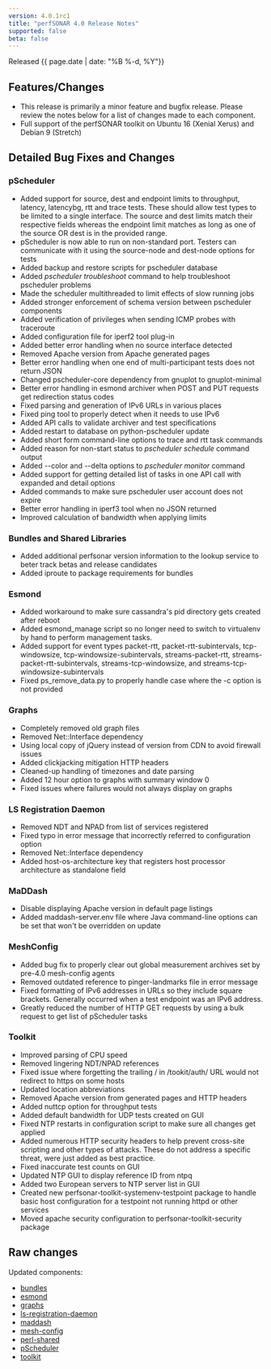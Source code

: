 ```yaml
---
version: 4.0.1rc1
title: "perfSONAR 4.0 Release Notes"
supported: false
beta: false
---
```


Released {{ page.date | date: "%B %-d, %Y"}}


Features/Changes
----------------

-   This release is primarily a minor feature and bugfix release. Please
    review the notes below for a list of changes made to each component.
-   Full support of the perfSONAR toolkit on Ubuntu 16 (Xenial Xerus)
    and Debian 9 (Stretch)

Detailed Bug Fixes and Changes
------------------------------

### pScheduler

-   Added support for source, dest and endpoint limits to throughput,
    latency, latencybg, rtt and trace tests. These should allow test
    types to be limited to a single interface. The source and dest
    limits match their respective fields whereas the endpoint limit
    matches as long as one of the source OR dest is in the provided
    range.
-   pScheduler is now able to run on non-standard port. Testers can
    communicate with it using the source-node and dest-node options for
    tests
-   Added backup and restore scripts for pscheduler database
-   Added *pscheduler troubleshoot* command to help troubleshoot
    pscheduler problems
-   Made the scheduler multithreaded to limit effects of slow running
    jobs
-   Added stronger enforcement of schema version between pscheduler
    components
-   Added verification of privileges when sending ICMP probes with
    traceroute
-   Added configuration file for iperf2 tool plug-in
-   Added better error handling when no source interface detected
-   Removed Apache version from Apache generated pages
-   Better error handling when one end of multi-participant tests does
    not return JSON
-   Changed pscheduler-core dependency from gnuplot to gnuplot-minimal
-   Better error handling in esmond archiver when POST and PUT requests
    get redirection status codes
-   Fixed parsing and generation of IPv6 URLs in various places
-   Fixed ping tool to properly detect when it needs to use IPv6
-   Added API calls to validate archiver and test specifications
-   Added restart to database on python-pscheduler update
-   Added short form command-line options to trace and rtt task commands
-   Added reason for non-start status to *pscheduler schedule* command
    output
-   Added --color and --delta options to *pscheduler monitor* command
-   Added support for getting detailed list of tasks in one API call
    with expanded and detail options
-   Added commands to make sure pscheduler user account does not expire
-   Better error handling in iperf3 tool when no JSON returned
-   Improved calculation of bandwidth when applying limits

### Bundles and Shared Libraries

-   Added additional perfsonar version information to the lookup service
    to beter track betas and release candidates
-   Added iproute to package requirements for bundles

### Esmond

-   Added workaround to make sure cassandra's pid directory gets created
    after reboot
-   Added esmond\_manage script so no longer need to switch to
    virtualenv by hand to perform management tasks.
-   Added support for event types packet-rtt, packet-rtt-subintervals,
    tcp-windowsize, tcp-windowsize-subintervals, streams-packet-rtt,
    streams-packet-rtt-subintervals, streams-tcp-windowsize, and
    streams-tcp-windowsize-subintervals
-   Fixed ps\_remove\_data.py to properly handle case where the -c
    option is not provided

### Graphs

-   Completely removed old graph files
-   Removed Net::Interface dependency
-   Using local copy of jQuery instead of version from CDN to avoid
    firewall issues
-   Added clickjacking mitigation HTTP headers
-   Cleaned-up handling of timezones and date parsing
-   Added 12 hour option to graphs with summary window 0
-   Fixed issues where failures would not always display on graphs

### LS Registration Daemon

-   Removed NDT and NPAD from list of services registered
-   Fixed typo in error message that incorrectly referred to
    configuration option
-   Removed Net::Interface dependency
-   Added host-os-architecture key that registers host processor
    architecture as standalone field

### MaDDash

-   Disable displaying Apache version in default page listings
-   Added maddash-server.env file where Java command-line options can be
    set that won't be overridden on update

### MeshConfig

-   Added bug fix to properly clear out global measurement archives set
    by pre-4.0 mesh-config agents
-   Removed outdated reference to pinger-landmarks file in error message
-   Fixed formatting of IPv6 addresses in URLs so they include square
    brackets. Generally occurred when a test endpoint was an IPv6
    address.
-   Greatly reduced the number of HTTP GET requests by using a bulk
    request to get list of pScheduler tasks

### Toolkit

-   Improved parsing of CPU speed
-   Removed lingering NDT/NPAD references
-   Fixed issue where forgetting the trailing / in /tookit/auth/ URL
    would not redirect to https on some hosts
-   Updated location abbreviations
-   Removed Apache version from generated pages and HTTP headers
-   Added nuttcp option for throughput tests
-   Added default bandwidth for UDP tests created on GUI
-   Fixed NTP restarts in configuration script to make sure all changes
    get applied
-   Added numerous HTTP security headers to help prevent cross-site
    scripting and other types of attacks. These do not address a
    specific threat, were just added as best practice.
-   Fixed inaccurate test counts on GUI
-   Updated NTP GUI to display reference ID from ntpq
-   Added two European servers to NTP server list in GUI
-   Created new perfsonar-toolkit-systemenv-testpoint package to handle
    basic host configuration for a testpoint not running httpd or other
    services
-   Moved apache security configuration to perfsonar-toolkit-security
    package

Raw changes
-----------

Updated components:

-   [bundles](https://github.com/perfsonar/bundles/compare/4.0...4.0.1-1.rc1)
-   [esmond](https://github.com/esnet/esmond/compare/2.1-2...2.1.1-1.rc1)
-   [graphs](https://github.com/perfsonar/graphs/compare/4.0.0.2...4.0.1-1.rc1)
-   [ls-registration-daemon](https://github.com/perfsonar/ls-registration-daemon/compare/4.0...4.0.1-1.rc1)
-   [maddash](https://github.com/esnet/maddash/compare/2.0.1...2.0.2-1.rc1)
-   [mesh-config](https://github.com/perfsonar/mesh-config/compare/4.0.0.2...4.0.1-1.rc1)
-   [perl-shared](https://github.com/perfsonar/perl-shared/compare/4.0.0.1...4.0.1-1.rc1)
-   [pScheduler](https://github.com/perfsonar/pscheduler/compare/1.0.0.5...1.0.1-1.rc1)
-   [toolkit](https://github.com/perfsonar/toolkit/compare/4.0.0.2...4.0.1-1.rc1)
